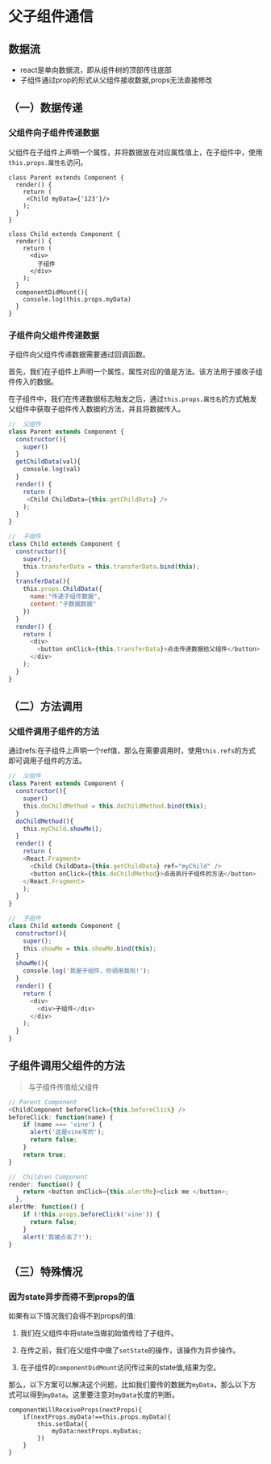 # 父子组件通信

## 数据流

- react是单向数据流，即从组件树的顶部传往底部
- 子组件通过prop的形式从父组件接收数据,props无法直接修改

## （一）数据传递

### 父组件向子组件传递数据

父组件在子组件上声明一个属性，并将数据放在对应属性值上，在子组件中，使用`this.props.属性名`访问。

~~~
class Parent extends Component {
  render() {
    return (
     <Child myData={'123'}/>
    );
  }
}
​
class Child extends Component {
  render() {
    return (
      <div>
        子组件
      </div>
    );
  }
  componentDidMount(){
    console.log(this.props.myData)
  }
}
~~~

### 子组件向父组件传递数据

子组件向父组件传递数据需要通过回调函数。

首先，我们在子组件上声明一个属性，属性对应的值是方法。该方法用于接收子组件传入的数据。

在子组件中，我们在传递数据标志触发之后，通过`this.props.属性名`的方式触发父组件中获取子组件传入数据的方法，并且将数据传入。

~~~js
//	父组件
class Parent extends Component {
  constructor(){
    super()
  }
  getChildData(val){
    console.log(val)
  }
  render() {
    return (
     <Child ChildData={this.getChildData} />
    );
  }
}

//	子组件
class Child extends Component {
  constructor(){
    super();
    this.transferData = this.transferData.bind(this);
  }
  transferData(){
    this.props.ChildData({
      name:"传递子组件数据",
      content:"子数据数据"
    })
  }
  render() {
    return (
      <div>
        <button onClick={this.transferData}>点击传递数据给父组件</button>
      </div>
    );
  }
}
~~~

## （二）方法调用

### 父组件调用子组件的方法

通过refs:在子组件上声明一个ref值，那么在需要调用时，使用`this.refs`的方式即可调用子组件的方法。

~~~js
//	父组件
class Parent extends Component {
  constructor(){
    super()
    this.doChildMethod = this.doChildMethod.bind(this);
  }
  doChildMethod(){
    this.myChild.showMe();
  }
  render() {
    return (
    <React.Fragment>
      <Child ChildData={this.getChildData} ref="myChild" />
      <button onClick={this.doChildMethod}>点击执行子组件的方法</button>
    </React.Fragment>
    );
  }
}

//	子组件
class Child extends Component {
  constructor(){
    super();
    this.showMe = this.showMe.bind(this);
  }
  showMe(){
    console.log('我是子组件，你调用我啦!');
  }
  render() {
    return (
      <div>
        <div>子组件</div>
      </div>
    );
  }
}
~~~

## 子组件调用父组件的方法

> 与子组件传值给父组件

~~~js
// Parent Component
<ChildComponent beforeClick={this.beforeClick} />
beforeClick: function(name) {
    if (name === 'vine') {
      alert('这是vine写的');
      return false;
    }
	return true;
}

//	Children Component
render: function() {
    return <button onClick={this.alertMe}>click me </button>;
  },
alertMe: function() {
    if (!this.props.beforeClick('vine')) {
      return false;
    }
    alert('我被点击了!');
}
~~~

## （三）特殊情况

### 因为state异步而得不到props的值

如果有以下情况我们会得不到props的值:

1.  我们在父组件中将state当做初始值传给了子组件。
    
2.  在传之前，我们在父组件中做了`setState`的操作，该操作为异步操作。
    
3.  在子组件的`componentDidMount`访问传过来的state值,结果为空。
    

那么，以下方案可以解决这个问题，比如我们要传的数据为`myData`，那么以下方式可以得到`myData`。这里要注意对`myData`长度的判断。

~~~
componentWillReceiveProps(nextProps){
    if(nextProps.myData!==this.props.myData){
        this.setData({
            myData:nextProps.myDatas;
        })
    }
}
~~~